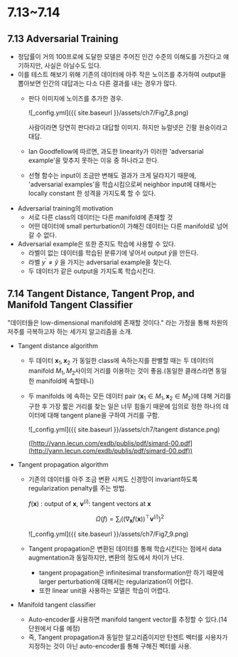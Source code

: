 # 7.13~7.14

## 7.13 Adversarial Training

- 정답률이 거의 100프로에 도달한 모델은 주어진 인간 수준의 이해도를 가진다고 얘기하지만, 사실은 아닐수도 있다.
- 이를 테스트 해보기 위해 기존의 데이터에 아주 작은 노이즈를 추가하여 output을 뽑아보면 인간의 대답과는 다소 다른 결과를 내는 경우가 많다.
    - 판다 이미지에 노이즈를 추가한 경우.

        ![_config.yml]({{ site.baseurl }}/assets/ch7/Fig7_8.png)

        사람이라면 당연히 판다라고 대답할 이미지. 하지만 뉴럴넷은 긴팔 원숭이라고 대답.

    - Ian Goodfellow에 따르면, 과도한 linearity가 이러한 'adversarial example'을 맞추지 못하는 이유 중 하나라고 한다.
    - 선형 함수는 input이 조금만 변해도 결과가 크게 달라지기 때문에, 'adversarial examples'을 학습시킴으로써  neighbor input에 대해서는 locally constant 한 성격을 가지도록 할 수 있다.
- Adversarial training의 motivation
    - 서로 다른 class의 데이터는 다른 manifold에 존재할 것
    - 어떤 데이터에 small perturbation이 가해진 데이터는 다른 manifold로 넘어갈 수 없다.
- Adversarial example은 또한 준지도 학습에 사용할 수 있다.
    - 라벨이 없는 데이터를 학습된 분류기에 넣어서 output $\hat y$을 만든다.
    - 라벨 $y^{\prime} \ne \hat y$ 을 가지는 adversarial example을 찾는다.
    - 두 데이터가 같은 output을 가지도록 학습시킨다.

## 7.14 Tangent Distance, Tangent Prop, and Manifold Tangent Classifier

"데이터들은 low-dimensional manifold에 존재할 것이다." 라는 가정을 통해 차원의 저주를 극복하고자 하는 세가지 알고리즘을 소개.

- Tangent distance algorithm
    - 두 데이터 $\boldsymbol x_1 , \boldsymbol x_2$ 가 동일한 class에 속하는지를 판별할 때는 두 데이터의 manifold $M_1, M_2$사이의 거리를 이용하는 것이 좋음.(동일한 클래스라면 동일한 manifold에 속할테니)
    - 두 manifolds 에 속하는 모든 데이터 pair $(\boldsymbol x_1 \in M_1, \boldsymbol x_2\in M_2)$에 대해 거리를 구한 후 가장 짧은 거리를 찾는 일은 너무 힘들기 때문에 임의로 정한 하나의 데이터에 대해 tangent plane을 구하여 거리를 구함.

        ![_config.yml]({{ site.baseurl }}/assets/ch7/tangent distance.png)

        ([http://yann.lecun.com/exdb/publis/pdf/simard-00.pdf](http://yann.lecun.com/exdb/publis/pdf/simard-00.pdf))

- Tangent propagation algorithm
    - 기존의 데이터를 아주 조금 변환 시켜도 신경망이 invariant하도록 regularization penalty를 주는 방법.

        $f(\boldsymbol x)$ : output of $\boldsymbol x$,   $\boldsymbol v^{(i)}$: tangent vectors at $\boldsymbol x$

        $$\Omega(f) = \sum_{i}\left(\left(\nabla_{\boldsymbol x}f(\boldsymbol x)\right)^{\top}\boldsymbol v^{(i)}\right)^2$$

        ![_config.yml]({{ site.baseurl }}/assets/ch7/Fig7_9.png)

    - Tangent propagation은 변환된 데이터를 통해 학습시킨다는 점에서 data augmentation과 동일하지만, 변환의 정도에서 차이가 난다.
        - tangent propagation은 infinitesimal transformation만 하기 때문에 larger perturbation에 대해서는 regularization이 어렵다.
        - 또한 linear unit을 사용하는 모델은 학습이 어렵다.

- Manifold tangent classifier
    - Auto-encoder를 사용하면 manifold tangent vector를 추정할 수 있다.(14 단원에서 다룰 예정)
    - 즉, Tangent propagation과 동일한 알고리즘이지만 탄젠트 벡터를 사용자가 지정하는 것이 아닌 auto-encoder를 통해 구해진 벡터를 사용.
